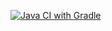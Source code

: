 [![Java CI with Gradle](https://github.com/Lorrso/qahwbdd/actions/workflows/gradle.yml/badge.svg)](https://github.com/Lorrso/qahwbdd/actions/workflows/gradle.yml)